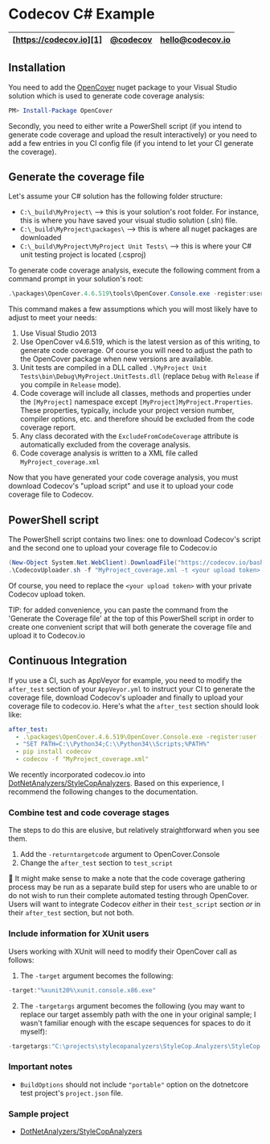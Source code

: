 # Codecov C# Example

| [https://codecov.io][1] | [@codecov][2] | [hello@codecov.io][3] |
| ----------------------- | ------------- | --------------------- |

## Installation

You need to add the [OpenCover][5] nuget package to your Visual Studio solution
which is used to generate code coverage analysis:

```PowerShell
PM> Install-Package OpenCover
```

Secondly, you need to either write a PowerShell script (if you intend to
generate code coverage and upload the result interactively) or you need to add
a few entries in you CI config file (if you intend to let your CI generate the
coverage).

## Generate the coverage file

Let's assume your C# solution has the following folder structure:

-   `C:\_build\MyProject\` --> this is your solution's root folder.
    For instance, this is where you have saved your visual studio
    solution (.sln) file.
-   `C:\_build\MyProject\packages\` --> this is where all nuget packages
    are downloaded
-   `C:\_build\MyProject\MyProject Unit Tests\` --> this is where your C# unit
    testing project is located (.csproj)

To generate code coverage analysis, execute the following comment from a
command prompt in your solution's root:

```PowerShell
.\packages\OpenCover.4.6.519\tools\OpenCover.Console.exe -register:user -target:"C:\Program Files (x86)\Microsoft Visual Studio 12.0\Common7\IDE\MSTest.exe" -targetargs:"/noresults /noisolation /testcontainer:"".\MyProject Unit Tests\bin\Debug\MyProject.UnitTests.dll" -filter:"+[MyProject]*  -[MyProject]MyProject.Properties.*" -excludebyattribute:*.ExcludeFromCodeCoverage* -hideskipped:All -output:.\MyProject_coverage.xml
```

This command makes a few assumptions which you will most likely have to adjust
to meet your needs:

1.  Use Visual Studio 2013
2.  Use OpenCover v4.6.519, which is the latest version as of this writing,
    to generate code coverage. Of course you will need to adjust the path to
    the OpenCover package when new versions are available.
3.  Unit tests are compiled in a DLL called
    `.\MyProject Unit Tests\bin\Debug\MyProject.UnitTests.dll`
    (replace `Debug` with `Release` if you compile in `Release` mode).
4.  Code coverage will include all classes, methods and properties under
    the `[MyProject]` namespace except `[MyProject]MyProject.Properties`.
    These properties, typically, include your project version number,
    compiler options, etc. and therefore should be excluded from the code
    coverage report.
5.  Any class decorated with the `ExcludeFromCodeCoverage` attribute is
    automatically excluded from the coverage analysis.
6.  Code coverage analysis is written to a XML file called
    `MyProject_coverage.xml`

Now that you have generated your code coverage analysis, you must download
Codecov's "upload script" and use it to upload your code coverage file
to Codecov.

## PowerShell script

The PowerShell script contains two lines: one to download Codecov's script and
the second one to upload your coverage file to Codecov.io

```PowerShell
(New-Object System.Net.WebClient).DownloadFile("https://codecov.io/bash", ".\CodecovUploader.sh")
.\CodecovUploader.sh -f "MyProject_coverage.xml -t <your upload token> -X gcov
```

Of course, you need to replace the `<your upload token>` with your private
Codecov upload token.

TIP: for added convenience, you can paste the command from the
'Generate the Coverage file' at the top of this PowerShell script in order to
create one convenient script that will both generate the coverage file and
upload it to Codecov.io

## Continuous Integration

If you use a CI, such as AppVeyor for example, you need to modify the
`after_test` section of your `AppVeyor.yml` to instruct your CI to generate the
coverage file, download Codecov's uploader and finally to upload your coverage
file to codecov.io. Here's what the `after_test` section should look like:

```YAML
after_test:
  - .\packages\OpenCover.4.6.519\OpenCover.Console.exe -register:user -target:"C:\Program Files (x86)\Microsoft Visual Studio 12.0\Common7\IDE\MSTest.exe" -targetargs:"/noresults /noisolation /testcontainer:"".\MyProject Unit Tests\bin\Debug\MyProject.UnitTests.dll" -filter:"+[MyProject]*  -[MyProject]MyProject.Properties.*" -excludebyattribute:*.ExcludeFromCodeCoverage* -hideskipped:All -output:.\MyProject_coverage.xml
  - "SET PATH=C:\\Python34;C:\\Python34\\Scripts;%PATH%"
  - pip install codecov
  - codecov -f "MyProject_coverage.xml"
```

We recently incorporated codecov.io into [DotNetAnalyzers/StyleCopAnalyzers][6].
Based on this experience, I recommend the following changes to the documentation.

### Combine test and code coverage stages

The steps to do this are elusive, but relatively straightforward when you see them.

1.  Add the `-returntargetcode` argument to OpenCover.Console
2.  Change the `after_test` section to `test_script`

:thought_balloon: It might make sense to make a note that the code coverage
gathering process may be run as a separate build step for users who are unable
to or do not wish to run their complete automated testing through OpenCover.
Users will want to integrate Codecov _either_ in their `test_script` section
_or_ in their `after_test` section, but not both.

### Include information for XUnit users

Users working with XUnit will need to modify their OpenCover call as follows:

1.  The `-target` argument becomes the following:

```PowerShell
-target:"%xunit20%\xunit.console.x86.exe"
```

2.  The `-targetargs` argument becomes the following (you may want to replace
    our target assembly path with the one in your original sample; I wasn't
    familiar enough with the escape sequences for spaces to do it myself):

```PowerShell
-targetargs:"C:\projects\stylecopanalyzers\StyleCop.Analyzers\StyleCop.Analyzers.Test\bin\Debug\StyleCop.Analyzers.Test.dll -noshadow -appveyor"
```

### Important notes

-   `BuildOptions` should not include `"portable"` option on the dotnetcore
    test project's `project.json` file.

### Sample project

-   [DotNetAnalyzers/StyleCopAnalyzers][6]

[1]: https://codecov.io/

[2]: https://twitter.com/codecov

[3]: mailto:hello@codecov.io

[4]: https://github.com/codecov/codecov-bash

[5]: https://www.nuget.org/packages/OpenCover/

[6]: https://github.com/DotNetAnalyzers/StyleCopAnalyzers
